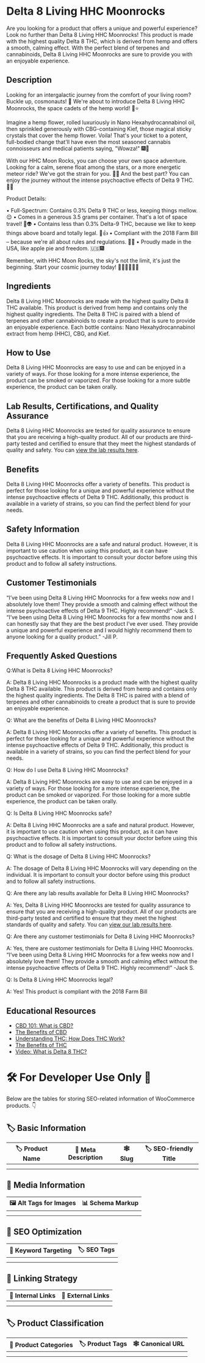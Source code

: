 # Delta 8 Living HHC Moonrocks
Are you looking for a product that offers a unique and powerful experience? Look no further than Delta 8 Living HHC Moonrocks! This product is made with the highest quality Delta 8 THC, which is derived from hemp and offers a smooth, calming effect. With the perfect blend of terpenes and cannabinoids, Delta 8 Living HHC Moonrocks are sure to provide you with an enjoyable experience.
## Description
Looking for an intergalactic journey from the comfort of your living room? Buckle up, cosmonauts! 🚀 We're about to introduce Delta 8 Living HHC Moonrocks, the space cadets of the hemp world! 🌙⭐

Imagine a hemp flower, rolled luxuriously in Nano Hexahydrocannabinol oil, then sprinkled generously with CBG-containing Kief, those magical sticky crystals that cover the hemp flower. Voila! That's your ticket to a potent, full-bodied change that'll have even the most seasoned cannabis connoisseurs and medical patients saying, "Wowza!" 🎆🌌

With our HHC Moon Rocks, you can choose your own space adventure. Looking for a calm, serene float among the stars, or a more energetic meteor ride? We've got the strain for you. 🌠🌟 And the best part? You can enjoy the journey without the intense psychoactive effects of Delta 9 THC. 🚀🌙

Product Details:

• Full-Spectrum: Contains 0.3% Delta 9 THC or less, keeping things mellow. 😌
• Comes in a generous 3.5 grams per container. That's a lot of space travel! 🌌👽
• Contains less than 0.3% Delta-9 THC, because we like to keep things above board and totally legal. 📜👍
• Compliant with the 2018 Farm Bill – because we're all about rules and regulations. 🚜🌾
• Proudly made in the USA, like apple pie and freedom. 🇺🇸🎆

Remember, with HHC Moon Rocks, the sky's not the limit, it's just the beginning. Start your cosmic journey today! 🌌🚀👨‍🚀👩‍🚀
## Ingredients
Delta 8 Living HHC Moonrocks are made with the highest quality Delta 8 THC available. This product is derived from hemp and contains only the highest quality ingredients. The Delta 8 THC is paired with a blend of terpenes and other cannabinoids to create a product that is sure to provide an enjoyable experience. Each bottle contains: Nano Hexahydrocannabinol extract from hemp (HHC), CBG, and Kief. 
## How to Use
Delta 8 Living HHC Moonrocks are easy to use and can be enjoyed in a variety of ways. For those looking for a more intense experience, the product can be smoked or vaporized. For those looking for a more subtle experience, the product can be taken orally.
## Lab Results, Certifications, and Quality Assurance
Delta 8 Living HHC Moonrocks are tested for quality assurance to ensure that you are receiving a high-quality product. All of our products are third-party tested and certified to ensure that they meet the highest standards of quality and safety. You can [view the lab results here](https://cdn.accentuate.io/40284836167777/12434750537825/HHC-Moon-Rocks-2022-v1666383100900.pdf?ref=rush.app&utm_source=rush.app&utm_medium=os2_tracking_page).
## Benefits
Delta 8 Living HHC Moonrocks offer a variety of benefits. This product is perfect for those looking for a unique and powerful experience without the intense psychoactive effects of Delta 9 THC. Additionally, this product is available in a variety of strains, so you can find the perfect blend for your needs. 
## Safety Information
Delta 8 Living HHC Moonrocks are a safe and natural product. However, it is important to use caution when using this product, as it can have psychoactive effects. It is important to consult your doctor before using this product and to follow all safety instructions. 
## Customer Testimonials
“I’ve been using Delta 8 Living HHC Moonrocks for a few weeks now and I absolutely love them! They provide a smooth and calming effect without the intense psychoactive effects of Delta 9 THC. Highly recommend!” -Jack S. 
“I’ve been using Delta 8 Living HHC Moonrocks for a few months now and I can honestly say that they are the best product I’ve ever used. They provide a unique and powerful experience and I would highly recommend them to anyone looking for a quality product.” -Jill P. 
## Frequently Asked Questions
Q:What is Delta 8 Living HHC Moonrocks?

A: Delta 8 Living HHC Moonrocks is a product made with the highest quality Delta 8 THC available. This product is derived from hemp and contains only the highest quality ingredients. The Delta 8 THC is paired with a blend of terpenes and other cannabinoids to create a product that is sure to provide an enjoyable experience. 

Q: What are the benefits of Delta 8 Living HHC Moonrocks?

A: Delta 8 Living HHC Moonrocks offer a variety of benefits. This product is perfect for those looking for a unique and powerful experience without the intense psychoactive effects of Delta 9 THC. Additionally, this product is available in a variety of strains, so you can find the perfect blend for your needs. 

Q: How do I use Delta 8 Living HHC Moonrocks?

A: Delta 8 Living HHC Moonrocks are easy to use and can be enjoyed in a variety of ways. For those looking for a more intense experience, the product can be smoked or vaporized. For those looking for a more subtle experience, the product can be taken orally.

Q: Is Delta 8 Living HHC Moonrocks safe?

A: Delta 8 Living HHC Moonrocks are a safe and natural product. However, it is important to use caution when using this product, as it can have psychoactive effects. It is important to consult your doctor before using this product and to follow all safety instructions. 

Q: What is the dosage of Delta 8 Living HHC Moonrocks?

A: The dosage of Delta 8 Living HHC Moonrocks will vary depending on the individual. It is important to consult your doctor before using this product and to follow all safety instructions. 

Q: Are there any lab results available for Delta 8 Living HHC Moonrocks?

A: Yes, Delta 8 Living HHC Moonrocks are tested for quality assurance to ensure that you are receiving a high-quality product. All of our products are third-party tested and certified to ensure that they meet the highest standards of quality and safety. You can [view our lab results here](https://cdn.accentuate.io/40284836167777/12434750537825/HHC-Moon-Rocks-2022-v1666383100900.pdf?ref=rush.app&utm_source=rush.app&utm_medium=os2_tracking_page).

Q: Are there any customer testimonials for Delta 8 Living HHC Moonrocks?

A: Yes, there are customer testimonials for Delta 8 Living HHC Moonrocks. “I’ve been using Delta 8 Living HHC Moonrocks for a few weeks now and I absolutely love them! They provide a smooth and calming effect without the intense psychoactive effects of Delta 9 THC. Highly recommend!” -Jack S. 

Q: Is Delta 8 Living HHC Moonrocks legal?

A: Yes! This product is compliant with the 2018 Farm Bill
## Educational Resources
- [CBD 101: What is CBD?](https://www.cbdoil.org/cbd-101/)
- [The Benefits of CBD](https://www.healthline.com/nutrition/cbd-benefits)
- [Understanding THC: How Does THC Work?](https://www.leafly.com/news/cannabis-101/what-is-thc-how-does-it-work)
- [The Benefits of THC](https://www.healthline.com/health/thc-benefits)
- [Video: What is Delta 8 THC?](https://www.youtube.com/watch?v=CQ3qjUuqDq8)
# 🛠️ For Developer Use Only 🔐

Below are the tables for storing SEO-related information of WooCommerce products. 👇

## 🏷️ Basic Information 

| 🏷️ Product Name | 📝 Meta Description | 🕸️ Slug | 🏷️ SEO-friendly Title |
| -------------- | ------------------ | ------ | ---------------------- |
|                |                    |        |                        |
|                |                    |        |                        |

## 📸 Media Information

| 🖼️ Alt Tags for Images | 📊 Schema Markup |
| --------------------- | --------------- |
|                       |                 |
|                       |                 |

## 🔎 SEO Optimization

| 🎯 Keyword Targeting | 🏷️ SEO Tags |
| ------------------- | ---------- |
|                     |            |
|                     |            |

## 🔗 Linking Strategy 

| 🔗 Internal Links | 🔗 External Links |
| ---------------- | ---------------- |
|                  |                  |
|                  |                  |

## 🏷️ Product Classification 

| 📂 Product Categories | 🏷️ Product Tags | 🕸️ Canonical URL |
| ------------------ | ------------ | ------------- |
|                    |              |               |
|                    |              |               |
